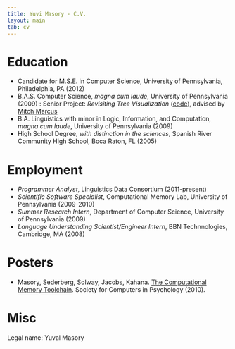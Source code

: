 ```yaml
---
title: Yuvi Masory - C.V.
layout: main
tab: cv
---
```


# Education
* Candidate for M.S.E. in Computer Science,
University of Pennsylvania, Philadelphia, PA (2012)
* B.A.S. Computer Science, *magna cum laude*, University of Pennsylvania (2009)
: Senior Project: *Revisiting Tree Visualization*
([code](http://yuvimasory.com/ShowTree/)),
advised by [Mitch Marcus](http://www.cis.upenn.edu/~mitch/)
* B.A. Linguistics with minor in 
Logic, Information, and Computation, *magna cum laude*,
University of Pennsylvania (2009)
* High School Degree, *with distinction in the sciences*,
Spanish River Community High School, Boca Raton, FL (2005)


# Employment
* *Programmer Analyst*, Linguistics Data Consortium (2011-present)
* *Scientific Software Specialist*, Computational Memory Lab,
University of Pennsylvania (2009-2010)
* *Summer Research Intern*, Department of Computer Science,
University of Pennsylvania (2009)
* *Language Understanding Scientist/Engineer Intern*,
BBN Technnologies, Cambridge, MA (2008)

# Posters
* Masory, Sederberg, Solway, Jacobs, Kahana.
[The Computational Memory Toolchain](files/scip_poster.pdf).
Society for Computers in Psychology (2010).

# Misc
Legal name: Yuval Masory
